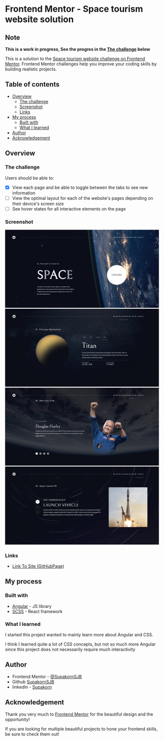 # Frontend Mentor - Space tourism website solution

## Note

**This is a work in progress, See the progres in the [The challenge](#the-challenge) below**

This is a solution to the [Space tourism website challenge on Frontend Mentor](https://www.frontendmentor.io/challenges/space-tourism-multipage-website-gRWj1URZ3). Frontend Mentor challenges help you improve your coding skills by building realistic projects. 

## Table of contents

- [Overview](#overview)
  - [The challenge](#the-challenge)
  - [Screenshot](#screenshot)
  - [Links](#links)
- [My process](#my-process)
  - [Built with](#built-with)
  - [What I learned](#what-i-learned)
- [Author](#author)
- [Acknowledgement](#acknowledgement)

## Overview

### The challenge

Users should be able to:

- [X] View each page and be able to toggle between the tabs to see new information
- [ ] View the optimal layout for each of the website's pages depending on their device's screen size
- [ ] See hover states for all interactive elements on the page

### Screenshot

![Home Page](./screenshots/Home.png)
![Destination Page](./screenshots/Destination.png)
![Crew Page](./screenshots/Crew.png)
![Technology Page](./screenshots/Technology.png)

### Links

- [Link To Site (GitHubPage)](https://supakornsjb.github.io/frmt-space/)

## My process

### Built with

- [Angular](https://reactjs.org/) - JS library
- [SCSS](https://nextjs.org/) - React framework

### What I learned

I started this project wanted to mainly learn more about Angular and CSS.

I think I learned quite a lot of CSS concepts, but not so much more Angular since this project does not necessarily require much interactivity

## Author

- Frontend Mentor - [@SupakornSJB](https://www.frontendmentor.io/profile/SupakornSJB)
- Github [SupakornSJB](https://github.com/SupakornSJB)
- linkedIn - [Supakorn](https://www.linkedin.com/in/supakorn-senlamai/)

## Acknowledgement

Thank you very much to [Frontend Mentor](https://www.frontendmentor.io) for the beautiful design and the opportunity!

If you are looking for multiple beautiful projects to hone your frontend skills, be sure to check them out!
